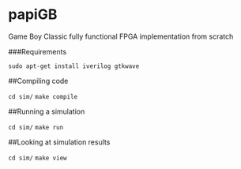# papiGB
Game Boy Classic fully functional FPGA implementation from scratch

###Requirements

`sudo apt-get install iverilog gtkwave`

##Compiling code

`cd sim/`
`make compile`

##Running a simulation

`cd sim/`
`make run`

##Looking at simulation results

`cd sim/`
`make view`
